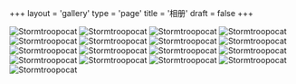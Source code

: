 +++
layout = 'gallery'
type = 'page'
title = '相册'
draft = false
+++

![Stormtroopocat](https://picsum.photos/1200/200 "The Stormtroopocat")
![Stormtroopocat](https://picsum.photos/1200/1000 "The Stormtroopocat")
![Stormtroopocat](https://picsum.photos/1200/900 "The Stormtroopocat")
![Stormtroopocat](https://flowbite.s3.amazonaws.com/docs/gallery/masonry/image.jpg "The Stormtroopocat")
![Stormtroopocat](https://flowbite.s3.amazonaws.com/docs/gallery/masonry/image-1.jpg "The Stormtroopocat")
![Stormtroopocat](https://flowbite.s3.amazonaws.com/docs/gallery/masonry/image-2.jpg "The Stormtroopocat")
![Stormtroopocat](https://flowbite.s3.amazonaws.com/docs/gallery/masonry/image-3.jpg "The Stormtroopocat")
![Stormtroopocat](https://flowbite.s3.amazonaws.com/docs/gallery/masonry/image-4.jpg "The Stormtroopocat")
![Stormtroopocat](https://flowbite.s3.amazonaws.com/docs/gallery/masonry/image-5.jpg "The Stormtroopocat")
![Stormtroopocat](https://flowbite.s3.amazonaws.com/docs/gallery/masonry/image-6.jpg "The Stormtroopocat")
![Stormtroopocat](https://flowbite.s3.amazonaws.com/docs/gallery/masonry/image-7.jpg "The Stormtroopocat")
![Stormtroopocat](https://flowbite.s3.amazonaws.com/docs/gallery/masonry/image-8.jpg "The Stormtroopocat")
![Stormtroopocat](https://flowbite.s3.amazonaws.com/docs/gallery/masonry/image-9.jpg "The Stormtroopocat")
![Stormtroopocat](https://flowbite.s3.amazonaws.com/docs/gallery/masonry/image-10.jpg "The Stormtroopocat")
![Stormtroopocat](https://flowbite.s3.amazonaws.com/docs/gallery/masonry/image-11.jpg "The Stormtroopocat")
![Stormtroopocat](https://flowbite.s3.amazonaws.com/docs/gallery/masonry/image-11.jpg "The Stormtroopocat")
![Stormtroopocat](https://flowbite.s3.amazonaws.com/docs/gallery/masonry/image-11.jpg "The Stormtroopocat")

